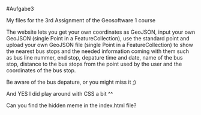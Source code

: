 #Aufgabe3

My files for the 3rd Assignment of the Geosoftware 1 course

The website lets you get your own coordinates as GeoJSON, input your own GeoJSON (single Point in a FeatureCollection), use the standard point
and upload your own GeoJSON file (single Point in a FeatureCollection) to show the nearest bus stops and the needed information coming with them such as 
bus line nummer, end stop, depature time and date, name of the bus stop, distance to the bus stops from the point used by the user
and the coordinates of the bus stop.

Be aware of the bus depature, or you might miss it ;)

And YES I did play around with CSS a bit ^^

Can you find the hidden meme in the index.html file?
